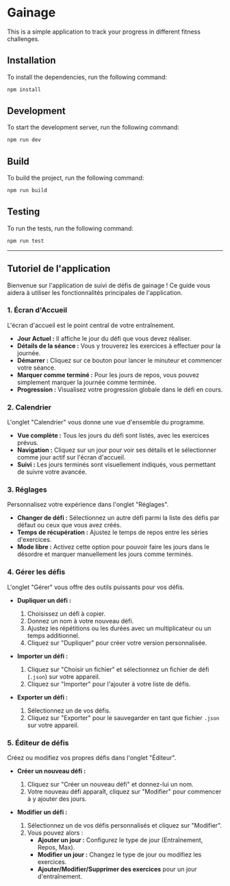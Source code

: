 # Gainage

This is a simple application to track your progress in different fitness challenges.

## Installation

To install the dependencies, run the following command:

```bash
npm install
```

## Development

To start the development server, run the following command:

```bash
npm run dev
```

## Build

To build the project, run the following command:

```bash
npm run build
```

## Testing

To run the tests, run the following command:

```bash
npm run test
```

---

## Tutoriel de l'application

Bienvenue sur l'application de suivi de défis de gainage ! Ce guide vous aidera à utiliser les fonctionnalités principales de l'application.

### 1. Écran d'Accueil

L'écran d'accueil est le point central de votre entraînement.

-   **Jour Actuel :** Il affiche le jour du défi que vous devez réaliser.
-   **Détails de la séance :** Vous y trouverez les exercices à effectuer pour la journée.
-   **Démarrer :** Cliquez sur ce bouton pour lancer le minuteur et commencer votre séance.
-   **Marquer comme terminé :** Pour les jours de repos, vous pouvez simplement marquer la journée comme terminée.
-   **Progression :** Visualisez votre progression globale dans le défi en cours.

### 2. Calendrier

L'onglet "Calendrier" vous donne une vue d'ensemble du programme.

-   **Vue complète :** Tous les jours du défi sont listés, avec les exercices prévus.
-   **Navigation :** Cliquez sur un jour pour voir ses détails et le sélectionner comme jour actif sur l'écran d'accueil.
-   **Suivi :** Les jours terminés sont visuellement indiqués, vous permettant de suivre votre avancée.

### 3. Réglages

Personnalisez votre expérience dans l'onglet "Réglages".

-   **Changer de défi :** Sélectionnez un autre défi parmi la liste des défis par défaut ou ceux que vous avez créés.
-   **Temps de récupération :** Ajustez le temps de repos entre les séries d'exercices.
-   **Mode libre :** Activez cette option pour pouvoir faire les jours dans le désordre et marquer manuellement les jours comme terminés.

### 4. Gérer les défis

L'onglet "Gérer" vous offre des outils puissants pour vos défis.

-   **Dupliquer un défi :**
    1.  Choisissez un défi à copier.
    2.  Donnez un nom à votre nouveau défi.
    3.  Ajustez les répétitions ou les durées avec un multiplicateur ou un temps additionnel.
    4.  Cliquez sur "Dupliquer" pour créer votre version personnalisée.

-   **Importer un défi :**
    1.  Cliquez sur "Choisir un fichier" et sélectionnez un fichier de défi (`.json`) sur votre appareil.
    2.  Cliquez sur "Importer" pour l'ajouter à votre liste de défis.

-   **Exporter un défi :**
    1.  Sélectionnez un de vos défis.
    2.  Cliquez sur "Exporter" pour le sauvegarder en tant que fichier `.json` sur votre appareil.

### 5. Éditeur de défis

Créez ou modifiez vos propres défis dans l'onglet "Éditeur".

-   **Créer un nouveau défi :**
    1.  Cliquez sur "Créer un nouveau défi" et donnez-lui un nom.
    2.  Votre nouveau défi apparaît, cliquez sur "Modifier" pour commencer à y ajouter des jours.

-   **Modifier un défi :**
    1.  Sélectionnez un de vos défis personnalisés et cliquez sur "Modifier".
    2.  Vous pouvez alors :
        -   **Ajouter un jour :** Configurez le type de jour (Entraînement, Repos, Max).
        -   **Modifier un jour :** Changez le type de jour ou modifiez les exercices.
        -   **Ajouter/Modifier/Supprimer des exercices** pour un jour d'entraînement.